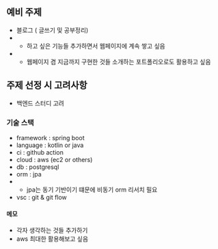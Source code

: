 ## 예비 주제
 -  블로그 ( 글쓰기 및 공부정리)
- -  하고 싶은 기능들 추가하면서 웹페이지에 계속 쌓고 싶음
- - 웹페이지 겸 지금까지 구현한 것들 소개하는 포트폴리오로도 활용하고 싶음


## 주제 선정 시  고려사항
- 백엔드 스터디 고려 
### 기술 스택
- framework : spring boot
- language :  kotlin or java 
- ci : github action
- cloud : aws (ec2 or others)
- db : postgresql
- orm : jpa 
- - jpa는 동기 기반이기 떄문에 비동기 orm  리서치 필요
- vsc : git & git flow  

#### 메모
- 각자 생각하는 것들 추가하기 
- aws 최대한 활용해보고 싶음